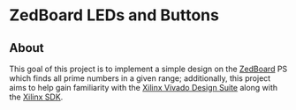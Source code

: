 # ZedBoard LEDs and Buttons

## About

This goal of this project is to implement a simple design on the [ZedBoard][ZedBoard Product Page]
PS which finds all prime numbers in a given range; additionally, this project aims to help gain
familiarity with the [Xilinx Vivado Design Suite][Xilinx Vivado Design Suite] along with the
[Xilinx SDK][Xilinx SDK].

[ZedBoard Product Page]: http://zedboard.org/product/zedboard
[Xilinx Vivado Design Suite]: http://www.xilinx.com/products/design-tools/vivado.html
[Xilinx SDK]: https://www.xilinx.com/products/design-tools/embedded-software/sdk.html

